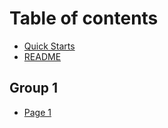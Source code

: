 # Table of contents

* [Quick Starts](README.md)
* [README](welcome.md)

## Group 1

* [Page 1](group-1/page-1.md)
